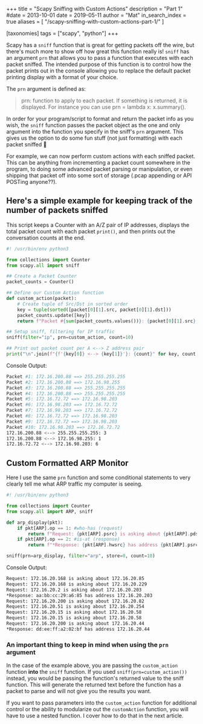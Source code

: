 +++
title = "Scapy Sniffing with Custom Actions"
description = "Part 1"
#date = 2013-10-01
date = 2019-05-11
author = "Mat"
in_search_index = true
aliases = [
    "/scapy-sniffing-with-custom-actions-part-1/"
]

[taxonomies]
tags = ["scapy", "python"]
+++

Scapy has a `sniff` function that is great for getting packets off the wire, but there's much more to show off how great this function really is! `sniff` has  an argument `prn` that allows you to pass a function that executes with each packet sniffed. The intended purpose of this function is to control how the packet prints out in the console allowing you to replace the default packet printing display with a format of your choice.

The `prn` argument is defined as:

> prn: function to apply to each packet. If something is returned, it is displayed. For instance you can use prn = lambda x: x.summary().

<!-- more -->

In order for your program/script to format and return the packet info as you wish, the `sniff` function passes the packet object as the one and only argument into the function you specify in the sniff's `prn` argument. This gives us the option to do some fun stuff (not just formatting) with each packet sniffed 🙂

For example, we can now perform custom actions with each sniffed packet. This can be anything from incrementing a packet count somewhere in the program, to doing some advanced packet parsing or manipulation, or even shipping that packet off into some sort of storage (.pcap appending or API POSTing anyone??).

## Here's a simple example for keeping track of the number of packets sniffed

This script keeps a Counter with an A/Z pair of IP addresses, displays the total packet count with each packet `print()`, and then prints out the conversation counts at the end.

```python
#! /usr/bin/env python3

from collections import Counter
from scapy.all import sniff

## Create a Packet Counter
packet_counts = Counter()

## Define our Custom Action function
def custom_action(packet):
    # Create tuple of Src/Dst in sorted order
    key = tuple(sorted([packet[0][1].src, packet[0][1].dst]))
    packet_counts.update([key])
    return f"Packet #{sum(packet_counts.values())}: {packet[0][1].src} ==> {packet[0][1].dst}"

## Setup sniff, filtering for IP traffic
sniff(filter="ip", prn=custom_action, count=10)

## Print out packet count per A <--> Z address pair
print("\n".join(f"{f'{key[0]} <--> {key[1]}'}: {count}" for key, count in packet_counts.items()))
```

Console Output:
```sh
Packet #1: 172.16.200.88 ==> 255.255.255.255
Packet #2: 172.16.200.88 ==> 172.16.98.255
Packet #3: 172.16.200.88 ==> 255.255.255.255
Packet #4: 172.16.200.88 ==> 255.255.255.255
Packet #5: 172.16.72.72 ==> 172.16.98.203
Packet #6: 172.16.98.203 ==> 172.16.72.72
Packet #7: 172.16.98.203 ==> 172.16.72.72
Packet #8: 172.16.72.72 ==> 172.16.98.203
Packet #9: 172.16.72.72 ==> 172.16.98.203
Packet #10: 172.16.98.203 ==> 172.16.72.72
172.16.200.88 <--> 255.255.255.255: 3
172.16.200.88 <--> 172.16.98.255: 1
172.16.72.72 <--> 172.16.98.203: 6
```

## Custom Formatted ARP Monitor

Here I use the same `prn` function and some conditional statements to very clearly tell me what ARP traffic my computer is seeing.

```python
#! /usr/bin/env python3

from collections import Counter
from scapy.all import ARP, sniff

def arp_display(pkt):
    if pkt[ARP].op == 1: #who-has (request)
        return f"Request: {pkt[ARP].psrc} is asking about {pkt[ARP].pdst}"
    if pkt[ARP].op == 2: #is-at (response)
        return f"*Response: {pkt[ARP].hwsrc} has address {pkt[ARP].psrc}"

sniff(prn=arp_display, filter="arp", store=0, count=10)
```

Console Output:
```sh
Request: 172.16.20.168 is asking about 172.16.20.85
Request: 172.16.20.168 is asking about 172.16.20.229
Request: 172.16.20.2 is asking about 172.16.20.203
*Response: aa:bb:cc:29:a6:85 has address 172.16.20.203
Request: 172.16.20.200 is asking about 172.16.20.82
Request: 172.16.20.51 is asking about 172.16.20.254
Request: 172.16.20.15 is asking about 172.16.20.58
Request: 172.16.20.15 is asking about 172.16.20.58
Request: 172.16.20.200 is asking about 172.16.20.44
*Response: dd:ee:ff:a2:02:bf has address 172.16.20.44
```


### An important thing to keep in mind when using the `prn` argument

In the case of the example above, you are passing the `custom_action` function **into** the `sniff` function. If you used `sniff(prn=custom_action())` instead, you would be passing the function's returned value to the sniff function. This will generate the returned text before the function has a packet to parse and will not give you the results you want.

If you want to pass parameters into the `custom_action` function for additional control or the ability to modularize out the `customAction` function, you will have to use a nested function. I cover how to do that in the next article.